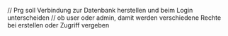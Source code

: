 // Prg soll Verbindung zur Datenbank herstellen und beim Login unterscheiden
// ob user oder admin, damit werden verschiedene Rechte bei erstellen oder Zugriff vergeben
